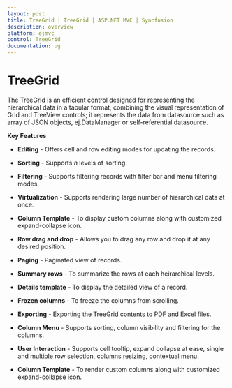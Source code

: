 ```yaml
---
layout: post
title: TreeGrid | TreeGrid | ASP.NET MVC | Syncfusion
description: overview
platform: ejmvc
control: TreeGrid
documentation: ug
---
```


# TreeGrid

The TreeGrid is an efficient control designed for representing the hierarchical data in a tabular format, combining the visual representation of Grid and TreeView controls; it represents the data from datasource such as array of JSON objects, ej.DataManager or self-referential datasource.

**Key Features**

* **Editing** - Offers cell and row editing modes for updating the records.

* **Sorting** - Supports _n_ levels of sorting.

* **Filtering** - Supports filtering records with filter bar and menu filtering modes.

* **Virtualization** - Supports rendering large number of hierarchical data at once. 

* **Column Template** - To display custom columns along with customized expand-collapse icon.

* **Row drag and drop** - Allows you to drag any row and drop it at any desired position.

* **Paging** - Paginated view of records.

* **Summary rows** - To summarize the rows at each heirarchical levels.

* **Details template** - To display the detailed view of a record.

* **Frozen columns** - To freeze the columns from scrolling.

* **Exporting** - Exporting the TreeGrid contents to PDF and Excel files.

* **Column Menu** - Supports sorting, column visibility and filtering for the columns.

* **User Interaction** - Supports cell tooltip, expand collapse at ease, single and multiple row selection, columns resizing, contextual menu.

* **Column Template** - To render custom columns along with customized expand-collapse icon.

